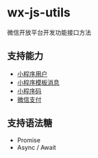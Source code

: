 # wx-js-utils

微信开放平台开发功能接口方法

## 支持能力
* [小程序用户](/docs/WXMINIUser.md)
* [小程序模板消息](/docs/WXMINIMessage.md)
* [小程序码](/docs/WXMINIQR.md)
* [微信支付](/docs/WXPay.md)

## 支持语法糖
* Promise
* Async / Await